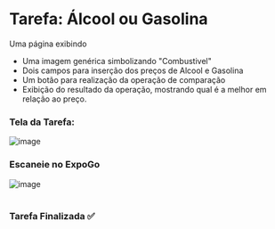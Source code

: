 # Tarefa: Álcool ou Gasolina

Uma página exibindo
  - Uma imagem genérica simbolizando "Combustivel"
  - Dois campos para inserção dos preços de Alcool e Gasolina
  - Um botão para realização da operação de comparação
  - Exibição do resultado da operação, mostrando qual é a melhor em relação ao preço.

<h3>Tela da Tarefa:</h3>

![image](https://user-images.githubusercontent.com/51220926/226150194-adfe803f-aa47-4c10-8fc5-866dc99772c5.png)

<h3>Escaneie no ExpoGo</h3>

![image](https://user-images.githubusercontent.com/51220926/227735692-b20933bb-6659-4119-992a-668991475db3.png)

#
<h3>Tarefa Finalizada ✅</h3>
